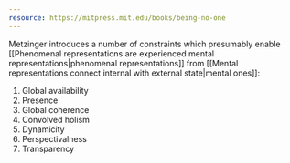 ```yaml
---
resource: https://mitpress.mit.edu/books/being-no-one
---
```


Metzinger introduces a number of constraints which presumably enable [[Phenomenal representations are experienced mental representations|phenomenal representations]] from [[Mental representations connect internal with external state|mental ones]]:
1. Global availability
2. Presence
3. Global coherence
4. Convolved holism
5. Dynamicity
6. Perspectivalness
7. Transparency